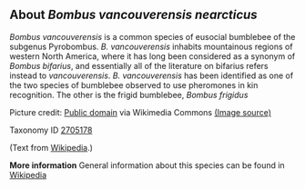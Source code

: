 **About *Bombus vancouverensis nearcticus***
-------------------------
*Bombus vancouverensis* is a common species of eusocial bumblebee of the subgenus Pyrobombus. *B. vancouverensis* inhabits mountainous regions of western North America, where it has long been considered as a synonym of *Bombus bifarius*,
and essentially all of the literature on bifarius refers instead to *vancouverensis*. *B. vancouverensis* has been identified as one of the two species of bumblebee observed to use pheromones in kin recognition. The other is the frigid bumblebee, *Bombus frigidus*

Picture credit: [Public domain](https://commons.wikimedia.org/wiki/Main_Page) via Wikimedia Commons [(Image source)](https://en.wikipedia.org/wiki/File:Bombus_bifarius.jpg)

Taxonomy ID [2705178](https://www.uniprot.org/taxonomy/2705178)

(Text from [Wikipedia](https://en.wikipedia.org/).)

**More information**
General information about this species can be found in [Wikipedia](https://en.wikipedia.org/wiki/bombus_vancouverensis)
